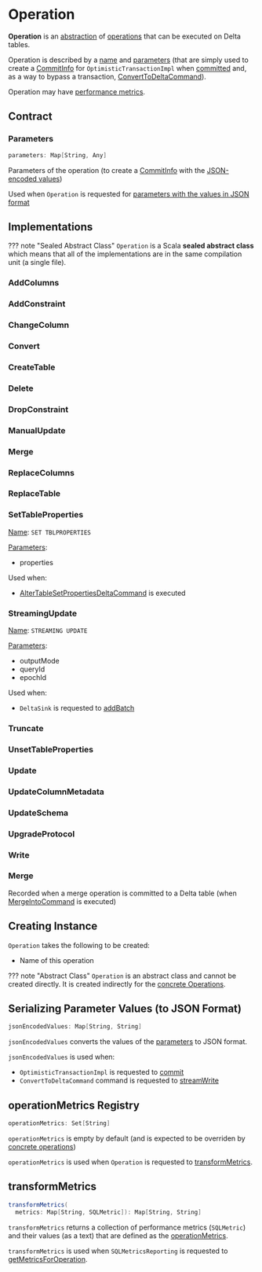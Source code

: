 # Operation

**Operation** is an [abstraction](#contract) of [operations](#implementations) that can be executed on Delta tables.

Operation is described by a [name](#name) and [parameters](#parameters) (that are simply used to create a [CommitInfo](CommitInfo.md) for `OptimisticTransactionImpl` when [committed](OptimisticTransactionImpl.md#commit) and, as a way to bypass a transaction, [ConvertToDeltaCommand](commands/ConvertToDeltaCommand.md)).

Operation may have [performance metrics](#operationMetrics).

## Contract

### <span id="parameters"> Parameters

```scala
parameters: Map[String, Any]
```

Parameters of the operation (to create a [CommitInfo](CommitInfo.md) with the [JSON-encoded values](#jsonEncodedValues))

Used when `Operation` is requested for [parameters with the values in JSON format](#jsonEncodedValues)

## Implementations

??? note "Sealed Abstract Class"
    `Operation` is a Scala **sealed abstract class** which means that all of the implementations are in the same compilation unit (a single file).

### AddColumns

### AddConstraint

### ChangeColumn

### Convert

### CreateTable

### Delete

### DropConstraint

### ManualUpdate

### Merge

### ReplaceColumns

### ReplaceTable

### SetTableProperties

[Name](#name): `SET TBLPROPERTIES`

[Parameters](#parameters):

* properties

Used when:

* [AlterTableSetPropertiesDeltaCommand](commands/AlterTableSetPropertiesDeltaCommand.md) is executed

### <span id="StreamingUpdate"> StreamingUpdate

[Name](#name): `STREAMING UPDATE`

[Parameters](#parameters):

* outputMode
* queryId
* epochId

Used when:

* `DeltaSink` is requested to [addBatch](DeltaSink.md#addBatch)

### Truncate

### UnsetTableProperties

### Update

### UpdateColumnMetadata

### UpdateSchema

### UpgradeProtocol

### Write


### Merge

Recorded when a merge operation is committed to a Delta table (when [MergeIntoCommand](commands/MergeIntoCommand.md) is executed)

## Creating Instance

`Operation` takes the following to be created:

* <span id="name"> Name of this operation

??? note "Abstract Class"
    `Operation` is an abstract class and cannot be created directly. It is created indirectly for the [concrete Operations](#implementations).

## <span id="jsonEncodedValues"> Serializing Parameter Values (to JSON Format)

```scala
jsonEncodedValues: Map[String, String]
```

`jsonEncodedValues` converts the values of the [parameters](#parameters) to JSON format.

`jsonEncodedValues` is used when:

* `OptimisticTransactionImpl` is requested to [commit](OptimisticTransactionImpl.md#commit)
* `ConvertToDeltaCommand` command is requested to [streamWrite](commands/ConvertToDeltaCommand.md#streamWrite)

## <span id="operationMetrics"> operationMetrics Registry

```scala
operationMetrics: Set[String]
```

`operationMetrics` is empty by default (and is expected to be overriden by [concrete operations](#implementations))

`operationMetrics` is used when `Operation` is requested to [transformMetrics](#transformMetrics).

## <span id="transformMetrics"> transformMetrics

```scala
transformMetrics(
  metrics: Map[String, SQLMetric]): Map[String, String]
```

`transformMetrics` returns a collection of performance metrics (`SQLMetric`) and their values (as a text) that are defined as the [operationMetrics](#operationMetrics).

`transformMetrics` is used when `SQLMetricsReporting` is requested to [getMetricsForOperation](SQLMetricsReporting.md#getMetricsForOperation).
